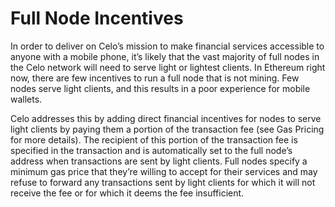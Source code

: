 # Full Node Incentives

In order to deliver on Celo’s mission to make financial services accessible to anyone with a mobile phone, it’s likely that the vast majority of full nodes in the Celo network will need to serve light or lightest clients. In Ethereum right now, there are few incentives to run a full node that is not mining. Few nodes serve light clients, and this results in a poor experience for mobile wallets.

Celo addresses this by adding direct financial incentives for nodes to serve light clients by paying them a portion of the transaction fee \(see Gas Pricing for more details\). The recipient of this portion of the transaction fee is specified in the transaction and is automatically set to the full node’s address when transactions are sent by light clients. Full nodes specify a minimum gas price that they’re willing to accept for their services and may refuse to forward any transactions sent by light clients for which it will not receive the fee or for which it deems the fee insufficient.
